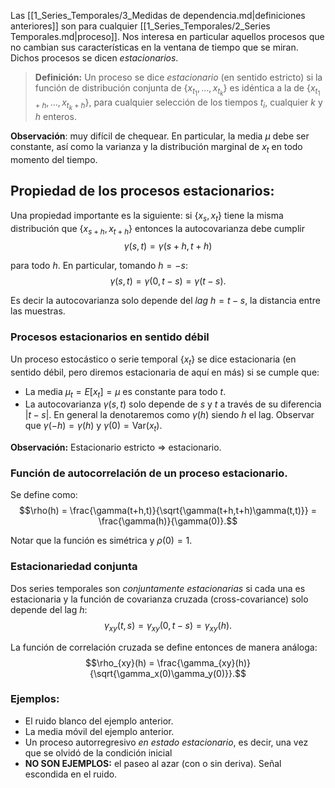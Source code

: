 Las [[1_Series_Temporales/3_Medidas de dependencia.md|definiciones anteriores]] son para cualquier [[1_Series_Temporales/2_Series Temporales.md|proceso]]. Nos interesa en particular aquellos procesos que no cambian sus características en la ventana de tiempo que se miran. Dichos procesos se dicen *estacionarios*.

> **Definición:** Un proceso se dice *estacionario* (en sentido estricto) si la función de distribución conjunta de $\{x_{t_1},\ldots,x_{t_k}\}$ es idéntica a la de
> $\{x_{t_1+h},\ldots,x_{t_k+h}\}$, para cualquier selección de los tiempos $t_i$, cualquier $k$ y $h$ enteros.

**Observación**: muy difícil de chequear. En particular, la media $\mu$ debe ser constante, así como la varianza y la distribución marginal de $x_t$ en todo momento del tiempo.

## Propiedad de los procesos estacionarios:
Una propiedad importante es la siguiente: si $\{x_s,x_t\}$ tiene la misma distribución que $\{x_{s+h},x_{t+h}\}$ entonces la autocovarianza debe cumplir
$$\gamma(s,t) = \gamma(s+h,t+h)$$

para todo $h$. En particular, tomando $h=-s$:
$$\gamma(s,t) = \gamma(0,t-s) = \gamma(t-s).$$

Es decir la autocovarianza solo depende del *lag* $h=t-s$, la distancia entre las muestras.

### Procesos estacionarios en sentido débil
Un proceso estocástico o serie temporal $\{x_t\}$ se dice estacionaria (en sentido débil, pero diremos estacionaria de aquí en más) si se cumple que:
* La media $\mu_t = E[x_t] = \mu$ es constante para todo $t$.
* La autocovarianza $\gamma(s,t)$ solo depende de $s$ y $t$ a través de su diferencia $|t-s|$. En general la denotaremos como $\gamma(h)$ siendo $h$ el lag. Observar que $\gamma(-h) = \gamma(h)$ y $\gamma(0)=\textrm{Var}(x_t)$.

**Observación:** Estacionario estricto $\Rightarrow$ estacionario.

### Función de autocorrelación de un proceso estacionario.
Se define como:
$$\rho(h) = \frac{\gamma(t+h,t)}{\sqrt{\gamma(t+h,t+h)\gamma(t,t)}} = \frac{\gamma(h)}{\gamma(0)}.$$

Notar que la función es simétrica y $\rho(0)=1$.

### Estacionariedad conjunta
Dos series temporales son *conjuntamente estacionarias* si cada una es estacionaria y la función de covarianza cruzada (cross-covariance) solo depende del lag $h$:
$$\gamma_{xy}(t,s) = \gamma_{xy}(0,t-s) = \gamma_{xy}(h).$$

La función de correlación cruzada se define entonces de manera análoga:
$$\rho_{xy}(h) = \frac{\gamma_{xy}(h)}{\sqrt{\gamma_x(0)\gamma_y(0)}}.$$

### Ejemplos:
* El ruido blanco del ejemplo anterior.
* La media móvil del ejemplo anterior.
* Un proceso autorregresivo *en estado estacionario*, es decir, una vez que se olvidó de la condición inicial
* **NO SON EJEMPLOS:** el paseo al azar (con o sin deriva). Señal escondida en el ruido.